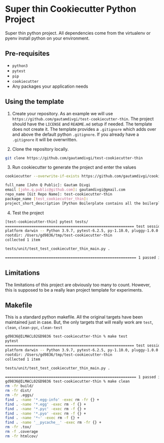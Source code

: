 # Super thin Cookiecutter Python Project

Super thin python project. All dependencies come from the virtualenv or pyenv install python on your environment.

## Pre-requisites

- `python3`
- `pytest`
- `pip`
- `cookiecutter`
- Any packages your application needs

## Using the template

1. Create your repository. As an example we will use `https://github.com/gautamdivgi/test-cookiecutter-thin`. The project should have the `LICENSE` and `README.md` setup if needed. The template does not create it. The template provides a `.gitignore` which adds over and above the default python `.gitignore`. If you already have a `.gitignore` it will be overwritten.

2. Clone the repository locally.
```bash
git clone https://github.com/gautamdivgi/test-cookiecutter-thin
```

3. Run cookiecutter to generate the project and enter the values
```bash
cookiecutter --overwrite-if-exists https://github.com/gautamdivgi/cookiecutter-python-thin.git

full_name [John Q Public]: Gautam Divgi
email [john.q.public@github.com]: gautamdivgi@gmail.com
repo_name [Git Repo Name]: test-cookiecutter-thin
package_name [test_cookiecutter_thin]: 
project_short_description [Python Boilerplate contains all the boilerplate you need to create a Python package.]: Just testing

```

4. Test the project
```bash
[test-cookiecutter-thin] pytest tests/
=========================================================== test session starts ============================================================
platform darwin -- Python 3.9.7, pytest-6.2.5, py-1.10.0, pluggy-1.0.0
rootdir: /Users/gd9836/tmp/test-cookiecutter-thin
collected 1 item                                                                                                                           

tests/unit/test_test_cookiecutter_thin_main.py .                                                                                     [100%]

============================================================ 1 passed in 0.02s =============================================================
```

## Limitations

The limitations of this project are obviously too many to count. However, this is supposed to be a really lean project template for experiments.

## Makefile

This is a standard python makefile. All the original targets have been maintained just in case. But, the only targets that will really work are `test`, `clean`, `clean-pyc`, `clean-test`

```bash
gd9836@ILMACL02GD9836 test-cookiecutter-thin % make test
pytest
=========================================================== test session starts ============================================================
platform darwin -- Python 3.9.7, pytest-6.2.5, py-1.10.0, pluggy-1.0.0
rootdir: /Users/gd9836/tmp/test-cookiecutter-thin
collected 1 item                                                                                                                           

tests/unit/test_test_cookiecutter_thin_main.py .                                                                                     [100%]

============================================================ 1 passed in 0.02s =============================================================
gd9836@ILMACL02GD9836 test-cookiecutter-thin % make clean
rm -fr build/
rm -fr dist/
rm -fr .eggs/
find . -name '*.egg-info' -exec rm -fr {} +
find . -name '*.egg' -exec rm -f {} +
find . -name '*.pyc' -exec rm -f {} +
find . -name '*.pyo' -exec rm -f {} +
find . -name '*~' -exec rm -f {} +
find . -name '__pycache__' -exec rm -fr {} +
rm -fr .tox/
rm -f .coverage
rm -fr htmlcov/
```

